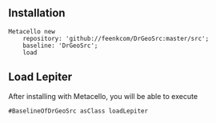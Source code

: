 ## Installation```stMetacello new	repository: 'github://feenkcom/DrGeoSrc:master/src';	baseline: 'DrGeoSrc';	load```## Load Lepiter				After installing with Metacello, you will be able to execute```#BaselineOfDrGeoSrc asClass loadLepiter```